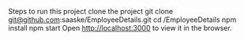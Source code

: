 Steps to run this project
clone the project
git clone git@github.com:saaske/EmployeeDetails.git
cd /EmployeeDetails
npm install
npm start
Open [http://localhost:3000](http://localhost:3000) to view it in the browser.
